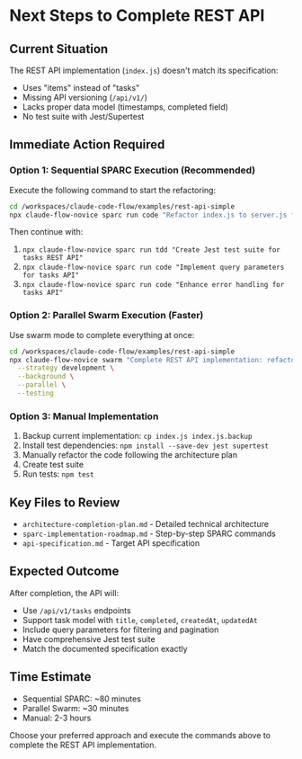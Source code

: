 # Next Steps to Complete REST API

## Current Situation
The REST API implementation (`index.js`) doesn't match its specification:
- Uses "items" instead of "tasks"
- Missing API versioning (`/api/v1/`)
- Lacks proper data model (timestamps, completed field)
- No test suite with Jest/Supertest

## Immediate Action Required

### Option 1: Sequential SPARC Execution (Recommended)
Execute the following command to start the refactoring:

```bash
cd /workspaces/claude-code-flow/examples/rest-api-simple
npx claude-flow-novice sparc run code "Refactor index.js to server.js for REST API: change resource from items to tasks, add API versioning /api/v1/, update data model with title/completed/timestamps"
```

Then continue with:
1. `npx claude-flow-novice sparc run tdd "Create Jest test suite for tasks REST API"`
2. `npx claude-flow-novice sparc run code "Implement query parameters for tasks API"`
3. `npx claude-flow-novice sparc run code "Enhance error handling for tasks API"`

### Option 2: Parallel Swarm Execution (Faster)
Use swarm mode to complete everything at once:

```bash
cd /workspaces/claude-code-flow/examples/rest-api-simple
npx claude-flow-novice swarm "Complete REST API implementation: refactor to tasks resource with proper data model, add API versioning, create Jest test suite, implement query parameters, enhance error handling" \
  --strategy development \
  --background \
  --parallel \
  --testing
```

### Option 3: Manual Implementation
1. Backup current implementation: `cp index.js index.js.backup`
2. Install test dependencies: `npm install --save-dev jest supertest`
3. Manually refactor the code following the architecture plan
4. Create test suite
5. Run tests: `npm test`

## Key Files to Review
- `architecture-completion-plan.md` - Detailed technical architecture
- `sparc-implementation-roadmap.md` - Step-by-step SPARC commands
- `api-specification.md` - Target API specification

## Expected Outcome
After completion, the API will:
- Use `/api/v1/tasks` endpoints
- Support task model with `title`, `completed`, `createdAt`, `updatedAt`
- Include query parameters for filtering and pagination
- Have comprehensive Jest test suite
- Match the documented specification exactly

## Time Estimate
- Sequential SPARC: ~80 minutes
- Parallel Swarm: ~30 minutes
- Manual: 2-3 hours

Choose your preferred approach and execute the commands above to complete the REST API implementation.